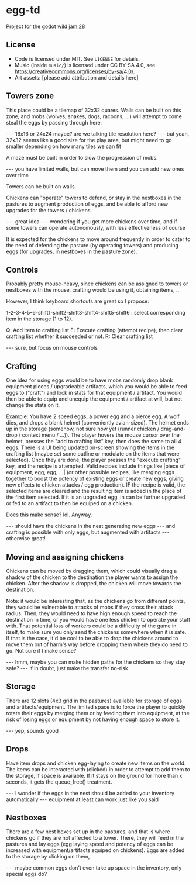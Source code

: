 # egg-td
Project for the [godot wild jam 28](https://itch.io/jam/godot-wild-jam-28)

## License
* Code is licensed under MIT. See `LICENSE` for details.
* Music (inside `music/`) is licensed under CC BY-SA 4.0, see https://creativecommons.org/licenses/by-sa/4.0/.
* Art assets: [please add attribution and details here]

## Towers zone
This place could be a tilemap of 32x32 quares. Walls can be built on this zone, and mobs (wolves, snakes, dogs, racoons, ...) will attempt to come steal the eggs by passing through here.

--⁃ 16x16 or 24x24 maybe? are we talking tile resolution here?
--⁃	but yeah, 32x32 seems like a good size for the play area, but might need to go smaller depending on how many tiles we can fit

A maze must be built in order to slow the progression of mobs.

--⁃	you have limited walls, but can move them and you can add new ones over time

Towers can be built on walls.



Chickens can "operate" towers to defend, or stay in the nestboxes in the pastures to augment production of eggs, and be able to afford new upgrades for the towers / chickens.

--⁃	great idea
--⁃	wondering if you get more chickens over time, and if some towers can operate autonomously, with less effectiveness of course

It is expected for the chickens to move around frequently in order to cater to the need of defending the pasture (by operating towers) and producing eggs (for upgrades, in nestboxes in the pasture zone).

## Controls
Probably pretty mouse-heavy, since chickens can be assigned to towers or nestboxes with the mouse, crafting would be using it, obtaining items, ..

However, I think keyboard shortcuts are great so I propose:

1-2-3-4-5-6-shift1-shift2-shift3-shift4-shift5-shift6 : select corresponding item in the storage (1 to 12).

Q: Add item to crafting list
E: Execute crafting (attempt recipe), then clear crafting list whether it succeeded or not.
R: Clear crafting list

--⁃	sure, but focus on mouse controls

## Crafting
One idea for using eggs would be to have mobs randomly drop blank equipment pieces / upgradeable artifacts, which you would be able to feed eggs to ("craft") and lock in stats for that equipment / artifact. You would then be able to equip and unequip the equipment / artifact at will, but not change the stats on it.

Example: You have 2 speed eggs, a power egg and a pierce egg.
A wolf dies, and drops a blank helmet (conveniently avian-sized).
The helmet ends up in the storage (somehow, not sure how yet (runner chicken / drag-and-drop / context menu / ...)).
The player hovers the mouse cursor over the helmet, presses the "add to crafting list" key, then does the same to all 4 eggs. 
There is a UI being updated on-screen showing the items in the crafting list (maybe set some outline or modulate on the items that were selected).
Once they are done, the player presses the "execute crafting" key, and the recipe is attempted. Valid recipes include things like |piece of equipment, egg, egg, ...|  (or other possible recipes, like merging eggs together to boost the potency of existing eggs or create new eggs, giving new effects to chicken attacks / egg production).
IF the recipe is valid, the selected items are cleared and the resulting item is added in the place of the first item selected. 
If it is an upgraded egg, in can be further upgraded or fed to an artifact to then be equiped on a chicken.

Does this make sense? lol. Anyway.

--⁃	should have the chickens in the nest generating new eggs
--⁃	and crafting is possible with only eggs, but augmented with artifacts
--⁃	otherwise great!


## Moving and assigning chickens
Chickens can be moved by dragging them, which could visually drag a shadow of the chicken to the destination the player wants to assign the chicken. After the shadow is dropped, the chicken will move towards the destination.

Note: it would be interesting that, as the chickens go from different points, they would be vulnerable to attacks of mobs if they cross their attack radius. Then, they would need to have high enough speed to reach the destination in time, or you would have one less chicken to operate your stuff with. That potential loss of workers could be a difficulty of the game in itself, to make sure you only send the chickens somewhere when it is safe. If that is the case, it'd be cool to be able to drop the chickens around to move them out of harm's way before dropping them where they do need to go. Not sure if I make sense?

--⁃	hmm, maybe you can make hidden paths for the chickens so they stay safe?
--⁃	if in doubt, just make the transfer no-risk

## Storage
There are 12 slots (4x3 grid in the pastures) available for storage of eggs and artifacts/equipment. The limited space is to force the player to quickly rotate their eggs by merging them or by feeding them into equipment, at the risk of losing eggs or equipment by not having enough space to store it.

--⁃	yep, sounds good

## Drops
Have item drops and chicken egg-laying to create new items on the world. The items can be interacted with (clicked) in order to attempt to add them to the storage, if space is available. If it stays on the ground for more than x seconds, it gets the queue_free() treatment.

--⁃	I wonder if the eggs in the nest should be added to your inventory automatically
--⁃	equipment at least can work just like you said

## Nestboxes
There are a few nest boxes set up in the pastures, and that is where chickens go if they are not affected to a tower. There, they will feed in the pastures and lay eggs (egg laying speed and potency of eggs can be increased with equipment/artifacts equiped on chickens). Eggs are added to the storage by clicking on them, 

--⁃	maybe common eggs don't even take up space in the inventory, only special eggs do?
